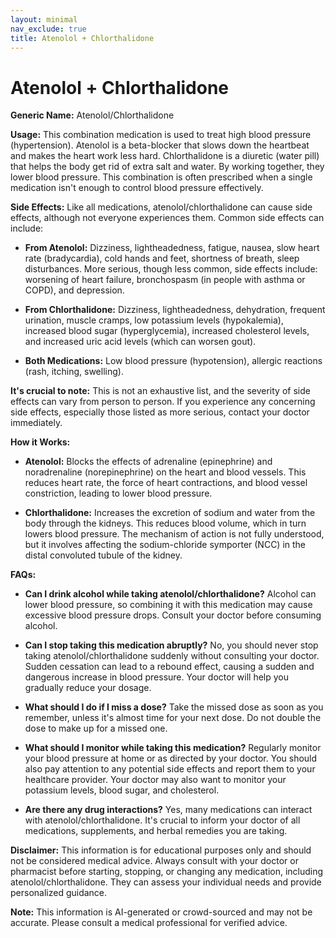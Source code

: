 ```yaml
---
layout: minimal
nav_exclude: true
title: Atenolol + Chlorthalidone
---
```


# Atenolol + Chlorthalidone

**Generic Name:** Atenolol/Chlorthalidone

**Usage:** This combination medication is used to treat high blood pressure (hypertension).  Atenolol is a beta-blocker that slows down the heartbeat and makes the heart work less hard. Chlorthalidone is a diuretic (water pill) that helps the body get rid of extra salt and water. By working together, they lower blood pressure.  This combination is often prescribed when a single medication isn't enough to control blood pressure effectively.

**Side Effects:**  Like all medications, atenolol/chlorthalidone can cause side effects, although not everyone experiences them. Common side effects can include:

* **From Atenolol:** Dizziness, lightheadedness, fatigue, nausea, slow heart rate (bradycardia), cold hands and feet, shortness of breath, sleep disturbances.  More serious, though less common, side effects include: worsening of heart failure, bronchospasm (in people with asthma or COPD), and depression.
* **From Chlorthalidone:** Dizziness, lightheadedness, dehydration, frequent urination, muscle cramps, low potassium levels (hypokalemia), increased blood sugar (hyperglycemia), increased cholesterol levels, and increased uric acid levels (which can worsen gout).

* **Both Medications:**  Low blood pressure (hypotension), allergic reactions (rash, itching, swelling).

**It's crucial to note:** This is not an exhaustive list, and the severity of side effects can vary from person to person.  If you experience any concerning side effects, especially those listed as more serious, contact your doctor immediately.


**How it Works:**

* **Atenolol:**  Blocks the effects of adrenaline (epinephrine) and noradrenaline (norepinephrine) on the heart and blood vessels. This reduces heart rate, the force of heart contractions, and blood vessel constriction, leading to lower blood pressure.

* **Chlorthalidone:** Increases the excretion of sodium and water from the body through the kidneys.  This reduces blood volume, which in turn lowers blood pressure.  The mechanism of action is not fully understood, but it involves affecting the sodium-chloride symporter (NCC) in the distal convoluted tubule of the kidney.


**FAQs:**

* **Can I drink alcohol while taking atenolol/chlorthalidone?**  Alcohol can lower blood pressure, so combining it with this medication may cause excessive blood pressure drops.  Consult your doctor before consuming alcohol.

* **Can I stop taking this medication abruptly?** No, you should never stop taking atenolol/chlorthalidone suddenly without consulting your doctor.  Sudden cessation can lead to a rebound effect, causing a sudden and dangerous increase in blood pressure.  Your doctor will help you gradually reduce your dosage.

* **What should I do if I miss a dose?** Take the missed dose as soon as you remember, unless it's almost time for your next dose.  Do not double the dose to make up for a missed one.

* **What should I monitor while taking this medication?** Regularly monitor your blood pressure at home or as directed by your doctor. You should also pay attention to any potential side effects and report them to your healthcare provider.  Your doctor may also want to monitor your potassium levels, blood sugar, and cholesterol.

* **Are there any drug interactions?** Yes, many medications can interact with atenolol/chlorthalidone.  It's crucial to inform your doctor of all medications, supplements, and herbal remedies you are taking.


**Disclaimer:** This information is for educational purposes only and should not be considered medical advice.  Always consult with your doctor or pharmacist before starting, stopping, or changing any medication, including atenolol/chlorthalidone.  They can assess your individual needs and provide personalized guidance.


**Note:** This information is AI-generated or crowd-sourced and may not be accurate. Please consult a medical professional for verified advice.